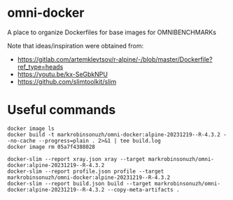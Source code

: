 # omni-docker

A place to organize Dockerfiles for base images for OMNIBENCHMARKs

Note that ideas/inspiration were obtained from:
- https://gitlab.com/artemklevtsov/r-alpine/-/blob/master/Dockerfile?ref_type=heads
- https://youtu.be/kx-SeGbkNPU
- https://github.com/slimtoolkit/slim

# Useful commands

```
docker image ls
docker build -t markrobinsonuzh/omni-docker:alpine-20231219--R-4.3.2 --no-cache --progress=plain . 2>&1 | tee build.log
docker image rm 05a7f4388028

docker-slim --report xray.json xray --target markrobinsonuzh/omni-docker:alpine-20231219--R-4.3.2
docker-slim --report profile.json profile --target markrobinsonuzh/omni-docker:alpine-20231219--R-4.3.2
docker-slim --report build.json build --target markrobinsonuzh/omni-docker:alpine-20231219--R-4.3.2 --copy-meta-artifacts .
```
